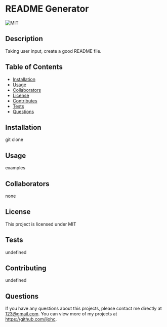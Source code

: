 # README Generator
  
  ![MIT](https://img.shields.io/badge/license-MIT-green)

  ## Description 
  Taking user input, create a good README file.
  ## Table of Contents
  * [Installation](#installation)
  * [Usage](#usage)
  * [Collaborators](#Collaborators)
  * [License](#license)
  * [Contributes](#contributes)
  * [Tests](#tests)
  * [Questions](#questions)
  
  ## Installation 
  git clone

  ## Usage 
  examples

  ## Collaborators
  none

  ## License 
  This project is licensed under MIT

  ## Tests
  undefined

  ## Contributing 
  undefined



  ## Questions
  If you have any questions about this projects, please contact me directly at 123@gmail.com. You can view more of my projects at https://github.com/jiohc.

